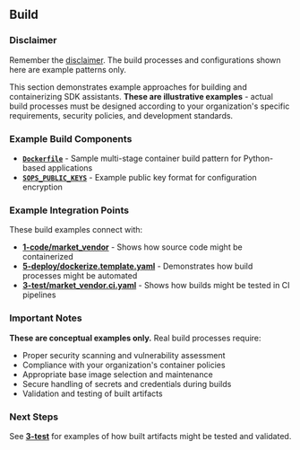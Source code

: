 ## Build

### Disclaimer
Remember the [disclaimer](../). The build processes and configurations shown here are example patterns only.

This section demonstrates example approaches for building and containerizing SDK assistants. **These are illustrative examples** - actual build processes must be designed according to your organization's specific requirements, security policies, and development standards.

### Example Build Components

- **[`Dockerfile`](./Dockerfile)** - Sample multi-stage container build pattern for Python-based applications
- **[`SOPS_PUBLIC_KEYS`](./SOPS_PUBLIC_KEYS)** - Example public key format for configuration encryption

### Example Integration Points

These build examples connect with:
- **[1-code/market_vendor](../1-code/market_vendor/)** - Shows how source code might be containerized
- **[5-deploy/dockerize.template.yaml](../5-deploy/dockerize.template.yaml)** - Demonstrates how build processes might be automated
- **[3-test/market_vendor.ci.yaml](../3-test/market_vendor.ci.yaml)** - Shows how builds might be tested in CI pipelines

### Important Notes

**These are conceptual examples only.** Real build processes require:
- Proper security scanning and vulnerability assessment
- Compliance with your organization's container policies
- Appropriate base image selection and maintenance
- Secure handling of secrets and credentials during builds
- Validation and testing of built artifacts

### Next Steps

See **[3-test](../3-test/)** for examples of how built artifacts might be tested and validated.
